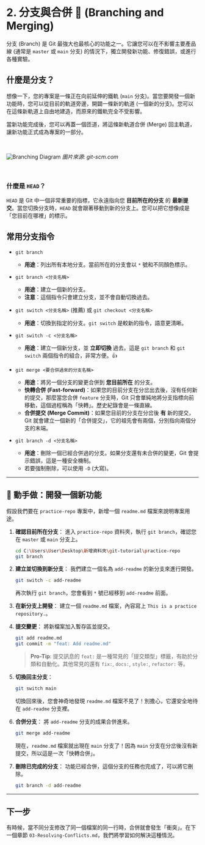 # 2. 分支與合併 🌿 (Branching and Merging)

分支 (Branch) 是 Git 最強大也最核心的功能之一。它讓您可以在不影響主要產品線 (通常是 `master` 或 `main` 分支) 的情況下，獨立開發新功能、修復錯誤，或進行各種實驗。

## 什麼是分支？

想像一下，您的專案是一條正在向前延伸的鐵軌 (`main` 分支)。當您要開發一個新功能時，您可以從目前的軌道旁邊，開闢一條新的軌道 (一個新的分支)。您可以在這條新軌道上自由地建造，而原來的鐵軌完全不受影響。

當新功能完成後，您可以再蓋一個匝道，將這條新軌道合併 (Merge) 回主軌道，讓新功能正式成為專案的一部分。

<br>

![Branching Diagram](https://git-scm.com/images/branching-illustration.png)
*圖片來源: git-scm.com*

<br>

### 什麼是 `HEAD`？

`HEAD` 是 Git 中一個非常重要的指標，它永遠指向您 **目前所在的分支** 的 **最新提交**。當您切換分支時，`HEAD` 就會跟著移動到新的分支上。您可以把它想像成是「您目前在哪裡」的標示。

## 常用分支指令

*   `git branch`
    *   **用途**：列出所有本地分支。當前所在的分支會以 `*` 號和不同顏色標示。

*   `git branch <分支名稱>`
    *   **用途**：建立一個新的分支。
    *   **注意**：這個指令只會建立分支，並不會自動切換過去。

*   `git switch <分支名稱>` (推薦) 或 `git checkout <分支名稱>`
    *   **用途**：切換到指定的分支。`git switch` 是較新的指令，語意更清晰。

*   `git switch -c <分支名稱>`
    *   **用途**：建立一個新分支，並 **立即切換** 過去。這是 `git branch` 和 `git switch` 兩個指令的組合，非常方便。👍

*   `git merge <要合併過來的分支名稱>`
    *   **用途**：將另一個分支的變更合併到 **您目前所在** 的分支。
    *   **快轉合併 (Fast-forward)**：如果您的目前分支在分岔出去後，沒有任何新的提交，那麼當您合併 `feature` 分支時，Git 只會單純地將分支指標向前移動，這個過程稱為「快轉」。歷史紀錄會是一條直線。
    *   **合併提交 (Merge Commit)**：如果您目前的分支在分岔後 **有** 新的提交，Git 就會建立一個新的「合併提交」，它的祖先會有兩個，分別指向兩個分支的末端。

*   `git branch -d <分支名稱>`
    *   **用途**：刪除一個已經合併過的分支。如果分支還有未合併的變更，Git 會提示錯誤，這是一種安全機制。
    *   若要強制刪除，可以使用 `-D` (大寫)。

---

## 💪 動手做：開發一個新功能

假設我們要在 `practice-repo` 專案中，新增一個 `readme.md` 檔案來說明專案用途。

1.  **確認目前所在分支**：
    進入 `practice-repo` 資料夾，執行 `git branch`，確認您在 `master` 或 `main` 分支上。
    ```bash
    cd C:\Users\User\Desktop\新增資料夾\git-tutorial\practice-repo
    git branch
    ```

2.  **建立並切換到新分支**：
    我們建立一個名為 `add-readme` 的新分支來進行開發。
    ```bash
    git switch -c add-readme
    ```
    再次執行 `git branch`，您會看到 `*` 號已經移到 `add-readme` 前面。

3.  **在新分支上開發**：
    建立一個 `readme.md` 檔案，內容寫上 `This is a practice repository.`。

4.  **提交變更**：
    將新檔案加入暫存區並提交。
    ```bash
    git add readme.md
    git commit -m "feat: Add readme.md"
    ```
    > **Pro-Tip**: 提交訊息的 `feat:` 是一種常見的「提交類型」標籤，有助於分類和自動化。其他常見的還有 `fix:`, `docs:`, `style:`, `refactor:` 等。

5.  **切換回主分支**：
    ```bash
    git switch main
    ```
    切換回來後，您會神奇地發現 `readme.md` 檔案不見了！別擔心，它還安全地待在 `add-readme` 分支裡。

6.  **合併分支**：
    將 `add-readme` 分支的成果合併進來。
    ```bash
    git merge add-readme
    ```
    現在，`readme.md` 檔案就出現在 `main` 分支了！因為 `main` 分支在分岔後沒有新提交，所以這是一次「快轉合併」。

7.  **刪除已完成的分支**：
    功能已經合併，這個分支的任務也完成了，可以將它刪除。
    ```bash
    git branch -d add-readme
    ```

---

## 下一步

有時候，當不同分支修改了同一個檔案的同一行時，合併就會發生「衝突」。在下一個章節 `03-Resolving-Conflicts.md`，我們將學習如何解決這種情況。
